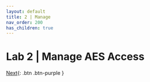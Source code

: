 ```yaml
---
layout: default
title: 2 | Manage
nav_order: 200
has_children: true
---
```


# Lab 2 \| Manage AES Access
[Next][NEXT]{: .btn .btn-purple }

[NEXT]: ./0_Overview/